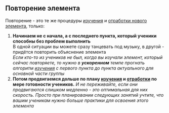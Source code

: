 ## Повторение элемента
Повторение - это те же процедуры [изучения](001a%20Изучение%20нового%20элемента.md) и [отработки нового элемента](001c%20Отработка.md), только:
1. **Начинаем не с начала, а с последнего пункта, который ученики способны без проблем выполнить**<br>В одной ситуации вы можете сразу танцевать под музыку, в другой - придётся повторить объяснение элемента<br>*Если кто-то из учеников не был, когда вы изучали элемент, который сейчас повторяете, то нужно в **ускоренном** темпе прогнать алгоритм [изучения](001a%20Изучение%20нового%20элемента.md) с первого пункта до пункта актуального для основной части группы*
1. **Потом продвигаемся дольше по плану [изучения](001a%20Изучение%20нового%20элемента.md) и [отработки](001c%20Отработка.md) по мере готовности учеников.** *И не переживайте, если они продвигаются слишком медленно - это оптимальная для них скорость. Просто при планировании следующих занятий учтите, что вашим ученикам нужно больше практики для освоения этого элемента*